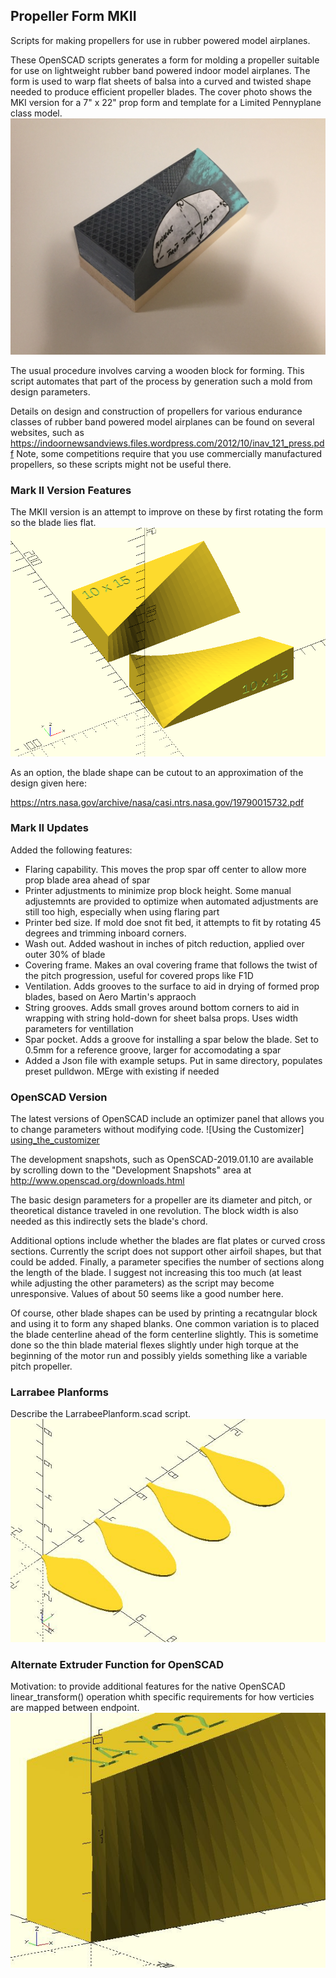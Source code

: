 ##  Propeller Form MKII

Scripts for making propellers for use in rubber powered model airplanes.

These OpenSCAD scripts generates a form for molding a propeller suitable for use on lightweight rubber band powered indoor model airplanes. The form is used to warp flat sheets of balsa into a curved and twisted shape needed to produce efficient propeller blades. The cover photo shows the MKI version for a 7" x 22" prop form and template for a Limited Pennyplane class model.
![Pennyplane Prob Block][pennyplane_block]

[pennyplane_block]: https://github.com/bobm123/PropForm/blob/master/images/IMG_9927.jpg

The usual procedure involves carving a wooden block for forming. This script automates that part of the process by generation such a mold from design parameters.

Details on design and construction of propellers for various endurance classes of rubber band powered model airplanes can be found on several websites, such as  https://indoornewsandviews.files.wordpress.com/2012/10/inav_121_press.pdf
Note, some competitions require that you use commercially manufactured propellers, so these scripts might not be useful there.


### Mark II Version Features

The MKII version is an attempt to improve on these by first rotating the form so the blade lies flat.
![Mark II Block vs Mark I][MarkII_Block]

[MarkII_Block]: https://github.com/bobm123/PropForm/blob/master/images/MkIIBlockComparison10x15.png

As an option, the blade shape can be cutout to an approximation of the design given here:

https://ntrs.nasa.gov/archive/nasa/casi.ntrs.nasa.gov/19790015732.pdf


### Mark II Updates

Added the following features:
- Flaring capability. This moves the prop spar off center to allow more prop blade area ahead of spar
- Printer adjustments to minimize prop block height. Some manual adjustemnts are provided to optimize when automated adjustments are still too high, especially when using flaring part
- Printer bed size. If mold doe snot fit bed, it attempts to fit by rotating 45 degrees and trimming inboard corners.
- Wash out. Added washout in inches of pitch reduction, applied over outer 30% of blade
- Covering frame. Makes an oval covering frame that follows the twist of the pitch progression, useful for covered props like F1D
- Ventilation. Adds grooves to the surface to aid in drying of formed prop blades, based on Aero Martin's appraoch
- String grooves. Adds small groves around bottom corners to aid in wrapping with string hold-down for sheet balsa props. Uses width parameters for ventillation
- Spar pocket. Adds a groove for installing a spar below the blade. Set to 0.5mm for a reference groove, larger for accomodating a spar
- Added a Json file with example setups. Put in same directory, populates preset pulldwon. MErge with existing if needed


### OpenSCAD Version

The latest versions of OpenSCAD include an optimizer panel that allows you to change parameters without modifying code. 
![Using the Customizer] [using_the_customizer]

[using_the_customizer]: https://github.com/bobm123/PropForm/blob/master/images/CustomizerScreenshot.jpg

The development snapshots, such as OpenSCAD-2019.01.10 are available by scrolling down to the "Development Snapshots" area at http://www.openscad.org/downloads.html

The basic design parameters for a propeller are its diameter and pitch, or theoretical distance traveled in one revolution. The block width is also needed as this indirectly sets the blade's chord.

Additional options include whether the blades are flat plates or curved cross sections. Currently the script does not support other airfoil shapes, but that could be added. Finally, a parameter specifies the number of sections along the length of the blade. I suggest not increasing this too much (at least while adjusting the other parameters) as the script may become unresponsive. Values of about 50 seems like a good number here. 

Of course, other blade shapes can be used by printing a recatngular block and using it to form any shaped blanks. One common variation is to placed the blade centerline ahead of the form centerline slightly. This is sometime done so the thin blade material flexes slightly under high torque at the beginning of the motor run and possibly yields something like a variable pitch propeller.


### Larrabee Planforms

Describe the LarrabeePlanform.scad script.
![Larrabee planform for Different Pitch props][larrabbee_examples]

[larrabbee_examples]: https://github.com/bobm123/PropForm/blob/master/images/LarrabeePlanform.jpg


### Alternate Extruder Function for OpenSCAD

Motivation: to provide additional features for the native OpenSCAD linear_transform() operation whith specific requirements for how verticies are mapped between endpoint.
![Surface details][surface_details]

[surface_details]: https://github.com/bobm123/PropForm/blob/master/images/SurfaceDetails.jpg

